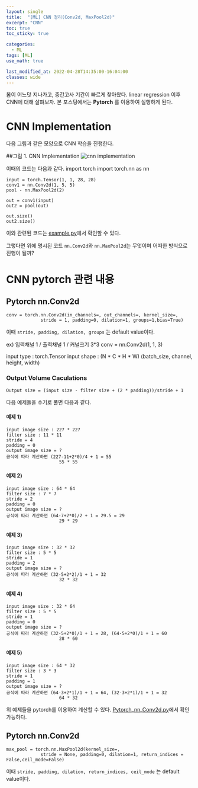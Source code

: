 ```yaml
---
layout: single
title:  "[ML] CNN 정리(Conv2d, MaxPool2d)"
excerpt: "CNN"
toc: true
toc_sticky: true

categories:
  - ML
tags: [ML]
use_math: true

last_modified_at: 2022-04-28T14:35:00-16:04:00
classes: wide
---
```

봄이 어느덧 지나가고, 중간고사 기간이 빠르게 찾아왔다.
linear regression 이후 CNN에 대해 살펴보자.
본 포스팅에서는 **Pytorch** 를 이용하여 실행하게 된다.

# CNN Implementation

다음 그림과 같은 모양으로 CNN 학습을 진행한다.

##그림 1. CNN Implementation
![cnn implementation](https://user-images.githubusercontent.com/84653623/163127806-018be86d-286a-4fdf-b773-4d85b1b75214.png)

이때의 코드는 다음과 같다.
    import torch
    import torch.nn as nn

    input = torch.Tensor(1, 1, 28, 28)
    conv1 = nn.Conv2d(1, 5, 5)
    pool - nn.MaxPool2d(2)

    out = conv1(input)
    out2 = pool(out)

    out.size()
    out2.size()

이와 관련된 코드는 [example.py](https://github.com/sehooni/ML-Pytorch/blob/master/CNN/CNN%20Implementation/example.py)에서 확인할 수 있다.

그렇다면 위에 명시된 코드 `nn.Conv2d`와 `nn.MaxPool2d`는 무엇이며 어떠한 방식으로 진행이 될까?

# CNN pytorch 관련 내용

## Pytorch nn.Conv2d
    conv = torch.nn.Conv2d(in_channels=, out_channels=, kernel_size=,
                 stride = 1, padding=0, dilation=1, groups=1,bias=True)
이때 `stride, padding, dilation, groups` 는 default value이다.
 
ex) 입력채널 1 / 출력채널 1 / 커널크기 3*3
    conv = nn.Conv2d(1, 1, 3)

input type : torch.Tensor
input shape : (N * C * H * W)
              (batch_size, channel, height, width)

### Output Volume Caculations
    Output size = (input size - filter size + (2 * padding))/stride + 1

다음 예제들을 수기로 풀면 다음과 같다.
#### 예제 1)
    input image size : 227 * 227
    filter size : 11 * 11
    stride = 4
    padding = 0
    output image size = ?
    공식에 따라 계산하면 (227-11+2*0)/4 + 1 = 55
                        55 * 55

#### 예제 2)
    input image size : 64 * 64
    filter size : 7 * 7
    stride = 2
    padding = 0
    output image size = ?
    공식에 따라 계산하면 (64-7+2*0)/2 + 1 = 29.5 = 29
                        29 * 29

#### 예제 3)
    input image size : 32 * 32
    filter size : 5 * 5
    stride = 1
    padding = 2
    output image size = ?
    공식에 따라 계산하면 (32-5+2*2)/1 + 1 = 32
                        32 * 32

#### 예제 4)
    input image size : 32 * 64
    filter size : 5 * 5
    stride = 1
    padding = 0
    output image size = ?
    공식에 따라 계산하면 (32-5+2*0)/1 + 1 = 28, (64-5+2*0)/1 + 1 = 60
                        28 * 60

#### 예제 5)
    input image size : 64 * 32
    filter size : 3 * 3
    stride = 1
    padding = 1
    output image size = ?
    공식에 따라 계산하면 (64-3+2*1)/1 + 1 = 64, (32-3+2*1)/1 + 1 = 32
                        64 * 32

위 예제들을 pytorch를 이용하여 계산할 수 있다.
[Pytorch_nn_Conv2d.py](https://github.com/sehooni/ML-Pytorch/blob/master/CNN/Conv/Pytorch_nn_Conv2d.py)에서 확인 가능하다.

## Pytorch nn.Conv2d
    max_pool = torch.nn.MaxPool2d(kernel_size=,
                 stride = None, padding=0, dilation=1, return_indices = False,ceil_mode=False)
이때 `stride, padding, dilation, return_indices, ceil_mode` 는 default value이다.

 